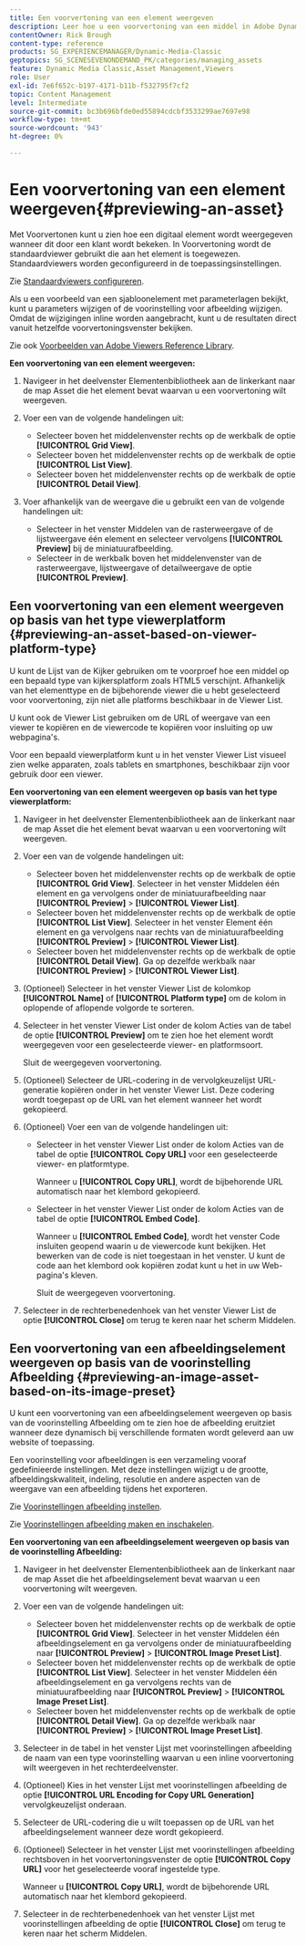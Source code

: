 ```yaml
---
title: Een voorvertoning van een element weergeven
description: Leer hoe u een voorvertoning van een middel in Adobe Dynamic Media Classic kunt bekijken.
contentOwner: Rick Brough
content-type: reference
products: SG_EXPERIENCEMANAGER/Dynamic-Media-Classic
geptopics: SG_SCENESEVENONDEMAND_PK/categories/managing_assets
feature: Dynamic Media Classic,Asset Management,Viewers
role: User
exl-id: 7e6f652c-b197-4171-b11b-f532795f7cf2
topic: Content Management
level: Intermediate
source-git-commit: bc3b696bfde0ed55894cdcbf3533299ae7697e98
workflow-type: tm+mt
source-wordcount: '943'
ht-degree: 0%

---
```


# Een voorvertoning van een element weergeven{#previewing-an-asset}

Met Voorvertonen kunt u zien hoe een digitaal element wordt weergegeven wanneer dit door een klant wordt bekeken. In Voorvertoning wordt de standaardviewer gebruikt die aan het element is toegewezen. Standaardviewers worden geconfigureerd in de toepassingsinstellingen.

Zie [Standaardviewers configureren](application-setup.md#configuring_default_viewers).

Als u een voorbeeld van een sjabloonelement met parameterlagen bekijkt, kunt u parameters wijzigen of de voorinstelling voor afbeelding wijzigen. Omdat de wijzigingen inline worden aangebracht, kunt u de resultaten direct vanuit hetzelfde voorvertoningsvenster bekijken.

Zie ook [Voorbeelden van Adobe Viewers Reference Library](https://landing.adobe.com/en/na/dynamic-media/ctir-2755/live-demos.html).

**Een voorvertoning van een element weergeven:**

1. Navigeer in het deelvenster Elementenbibliotheek aan de linkerkant naar de map Asset die het element bevat waarvan u een voorvertoning wilt weergeven.
1. Voer een van de volgende handelingen uit:

   * Selecteer boven het middelenvenster rechts op de werkbalk de optie **[!UICONTROL Grid View]**.
   * Selecteer boven het middelenvenster rechts op de werkbalk de optie **[!UICONTROL List View]**.
   * Selecteer boven het middelenvenster rechts op de werkbalk de optie **[!UICONTROL Detail View]**.

1. Voer afhankelijk van de weergave die u gebruikt een van de volgende handelingen uit:

   * Selecteer in het venster Middelen van de rasterweergave of de lijstweergave één element en selecteer vervolgens **[!UICONTROL Preview]** bij de miniatuurafbeelding.
   * Selecteer in de werkbalk boven het middelenvenster van de rasterweergave, lijstweergave of detailweergave de optie **[!UICONTROL Preview]**.

## Een voorvertoning van een element weergeven op basis van het type viewerplatform {#previewing-an-asset-based-on-viewer-platform-type}

U kunt de Lijst van de Kijker gebruiken om te voorproef hoe een middel op een bepaald type van kijkersplatform zoals HTML5 verschijnt. Afhankelijk van het elementtype en de bijbehorende viewer die u hebt geselecteerd voor voorvertoning, zijn niet alle platforms beschikbaar in de Viewer List.

U kunt ook de Viewer List gebruiken om de URL of weergave van een viewer te kopiëren en de viewercode te kopiëren voor insluiting op uw webpagina&#39;s.

Voor een bepaald viewerplatform kunt u in het venster Viewer List visueel zien welke apparaten, zoals tablets en smartphones, beschikbaar zijn voor gebruik door een viewer.

**Een voorvertoning van een element weergeven op basis van het type viewerplatform:**

1. Navigeer in het deelvenster Elementenbibliotheek aan de linkerkant naar de map Asset die het element bevat waarvan u een voorvertoning wilt weergeven.
1. Voer een van de volgende handelingen uit:

   * Selecteer boven het middelenvenster rechts op de werkbalk de optie **[!UICONTROL Grid View]**. Selecteer in het venster Middelen één element en ga vervolgens onder de miniatuurafbeelding naar **[!UICONTROL Preview]** > **[!UICONTROL Viewer List]**.
   * Selecteer boven het middelenvenster rechts op de werkbalk de optie **[!UICONTROL List View]**. Selecteer in het venster Element één element en ga vervolgens naar rechts van de miniatuurafbeelding **[!UICONTROL Preview]** > **[!UICONTROL Viewer List]**.
   * Selecteer boven het middelenvenster rechts op de werkbalk de optie **[!UICONTROL Detail View]**. Ga op dezelfde werkbalk naar **[!UICONTROL Preview]** > **[!UICONTROL Viewer List]**.

1. (Optioneel) Selecteer in het venster Viewer List de kolomkop **[!UICONTROL Name]** of **[!UICONTROL Platform type]** om de kolom in oplopende of aflopende volgorde te sorteren.
1. Selecteer in het venster Viewer List onder de kolom Acties van de tabel de optie **[!UICONTROL Preview]** om te zien hoe het element wordt weergegeven voor een geselecteerde viewer- en platformsoort.

   Sluit de weergegeven voorvertoning.

1. (Optioneel) Selecteer de URL-codering in de vervolgkeuzelijst URL-generatie kopiëren onder in het venster Viewer List. Deze codering wordt toegepast op de URL van het element wanneer het wordt gekopieerd.
1. (Optioneel) Voer een van de volgende handelingen uit:

   * Selecteer in het venster Viewer List onder de kolom Acties van de tabel de optie **[!UICONTROL Copy URL]** voor een geselecteerde viewer- en platformtype.

     Wanneer u **[!UICONTROL Copy URL]**, wordt de bijbehorende URL automatisch naar het klembord gekopieerd.

   * Selecteer in het venster Viewer List onder de kolom Acties van de tabel de optie **[!UICONTROL Embed Code]**.

     Wanneer u **[!UICONTROL Embed Code]**, wordt het venster Code insluiten geopend waarin u de viewercode kunt bekijken. Het bewerken van de code is niet toegestaan in het venster. U kunt de code aan het klembord ook kopiëren zodat kunt u het in uw Web-pagina&#39;s kleven.

     Sluit de weergegeven voorvertoning.

1. Selecteer in de rechterbenedenhoek van het venster Viewer List de optie **[!UICONTROL Close]** om terug te keren naar het scherm Middelen.

## Een voorvertoning van een afbeeldingselement weergeven op basis van de voorinstelling Afbeelding {#previewing-an-image-asset-based-on-its-image-preset}

U kunt een voorvertoning van een afbeeldingselement weergeven op basis van de voorinstelling Afbeelding om te zien hoe de afbeelding eruitziet wanneer deze dynamisch bij verschillende formaten wordt geleverd aan uw website of toepassing.

Een voorinstelling voor afbeeldingen is een verzameling vooraf gedefinieerde instellingen. Met deze instellingen wijzigt u de grootte, afbeeldingskwaliteit, indeling, resolutie en andere aspecten van de weergave van een afbeelding tijdens het exporteren.

Zie [Voorinstellingen afbeelding instellen](setting-image-presets.md#setting_up_image_presets).

Zie [Voorinstellingen afbeelding maken en inschakelen](creating-enabling-image-presets.md#creating_and_enabling_image_presets).

**Een voorvertoning van een afbeeldingselement weergeven op basis van de voorinstelling Afbeelding:**

1. Navigeer in het deelvenster Elementenbibliotheek aan de linkerkant naar de map Asset die het afbeeldingselement bevat waarvan u een voorvertoning wilt weergeven.
1. Voer een van de volgende handelingen uit:

   * Selecteer boven het middelenvenster rechts op de werkbalk de optie **[!UICONTROL Grid View]**. Selecteer in het venster Middelen één afbeeldingselement en ga vervolgens onder de miniatuurafbeelding naar **[!UICONTROL Preview]** > **[!UICONTROL Image Preset List]**.
   * Selecteer boven het middelenvenster rechts op de werkbalk de optie **[!UICONTROL List View]**. Selecteer in het venster Middelen één afbeeldingselement en ga vervolgens rechts van de miniatuurafbeelding naar **[!UICONTROL Preview]** > **[!UICONTROL Image Preset List]**.
   * Selecteer boven het middelenvenster rechts op de werkbalk de optie **[!UICONTROL Detail View]**. Ga op dezelfde werkbalk naar **[!UICONTROL Preview]** > **[!UICONTROL Image Preset List]**.

1. Selecteer in de tabel in het venster Lijst met voorinstellingen afbeelding de naam van een type voorinstelling waarvan u een inline voorvertoning wilt weergeven in het rechterdeelvenster.
1. (Optioneel) Kies in het venster Lijst met voorinstellingen afbeelding de optie **[!UICONTROL URL Encoding for Copy URL Generation]** vervolgkeuzelijst onderaan.
1. Selecteer de URL-codering die u wilt toepassen op de URL van het afbeeldingselement wanneer deze wordt gekopieerd.
1. (Optioneel) Selecteer in het venster Lijst met voorinstellingen afbeelding rechtsboven in het voorvertoningsvenster de optie **[!UICONTROL Copy URL]** voor het geselecteerde vooraf ingestelde type.

   Wanneer u **[!UICONTROL Copy URL]**, wordt de bijbehorende URL automatisch naar het klembord gekopieerd.

1. Selecteer in de rechterbenedenhoek van het venster Lijst met voorinstellingen afbeelding de optie **[!UICONTROL Close]** om terug te keren naar het scherm Middelen.
